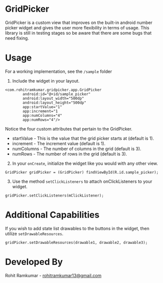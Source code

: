 GridPicker
==========

GridPicker is a custom view that improves on the built-in android number picker widget and gives the user more 
flexibility in terms of usage. This library is still in testing stages so be aware that there are some bugs that need fixing.

Usage
======

For a working implementation, see the `/sample` folder

1. Include the widget in your layout.

```
<com.rohitramkumar.gridpicker.app.GridPicker
        android:id="@+id/sample_picker"
        android:layout_width="500dp"
        android:layout_height="500dp"
        app:startValue="1"
        app:increment="1 
        app:numColumns="4"
        app:numRows="4"/>
```

Notice the four custom attributes that pertain to the GridPicker.

* startValue - This is the value that the grid picker starts at (default is 1).
* increment - The increment value (default is 1).
* numColumns - The number of columns in the grid (default is 3).
* numRows - The number of rows in the grid (default is 3).



2. In your `onCreate`, initialize the widget like you would with any other view.

```
GridPicker gridPicker = (GridPicker) findViewById(R.id.sample_picker);
```

3. Use the method `setClickListeners` to attach onClickListeners to your widget.

```
gridPicker.setClickListeners(mClickListener);
```

Additional Capabilities
=======================

If you wish to add state list drawables to the buttons in the widget, then utilize `setDrawableResources`.

```
gridPicker.setDrawableResources(drawable1, drawable2, drawable3);
```

Developed By
============

Rohit Ramkumar - rohitramkumar13@gmail.com
